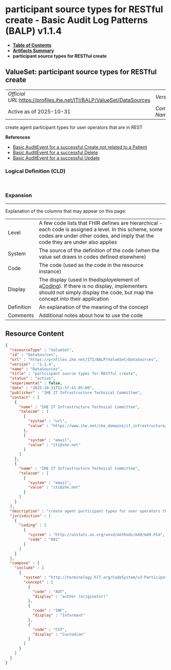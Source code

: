 # participant source types for RESTful create - Basic Audit Log Patterns (BALP) v1.1.4

* [**Table of Contents**](toc.md)
* [**Artifacts Summary**](artifacts.md)
* **participant source types for RESTful create**

## ValueSet: participant source types for RESTful create 

| | |
| :--- | :--- |
| *Official URL*:https://profiles.ihe.net/ITI/BALP/ValueSet/DataSources | *Version*:1.1.4 |
| Active as of 2025-10-31 | *Computable Name*:DataSources |

 
create agent participant types for user operators that are in REST 

 **References** 

* [Basic AuditEvent for a successful Create not related to a Patient](StructureDefinition-IHE.BasicAudit.Create.md)
* [Basic AuditEvent for a successful Delete](StructureDefinition-IHE.BasicAudit.Delete.md)
* [Basic AuditEvent for a successful Update](StructureDefinition-IHE.BasicAudit.Update.md)

### Logical Definition (CLD)

 

### Expansion

-------

 Explanation of the columns that may appear on this page: 

| | |
| :--- | :--- |
| Level | A few code lists that FHIR defines are hierarchical - each code is assigned a level. In this scheme, some codes are under other codes, and imply that the code they are under also applies |
| System | The source of the definition of the code (when the value set draws in codes defined elsewhere) |
| Code | The code (used as the code in the resource instance) |
| Display | The display (used in the*display*element of a[Coding](http://hl7.org/fhir/R4/datatypes.html#Coding)). If there is no display, implementers should not simply display the code, but map the concept into their application |
| Definition | An explanation of the meaning of the concept |
| Comments | Additional notes about how to use the code |



## Resource Content

```json
{
  "resourceType" : "ValueSet",
  "id" : "DataSources",
  "url" : "https://profiles.ihe.net/ITI/BALP/ValueSet/DataSources",
  "version" : "1.1.4",
  "name" : "DataSources",
  "title" : "participant source types for RESTful create",
  "status" : "active",
  "experimental" : false,
  "date" : "2025-10-31T12:57:41-05:00",
  "publisher" : "IHE IT Infrastructure Technical Committee",
  "contact" : [
    {
      "name" : "IHE IT Infrastructure Technical Committee",
      "telecom" : [
        {
          "system" : "url",
          "value" : "https://www.ihe.net/ihe_domains/it_infrastructure/"
        },
        {
          "system" : "email",
          "value" : "iti@ihe.net"
        }
      ]
    },
    {
      "name" : "IHE IT Infrastructure Technical Committee",
      "telecom" : [
        {
          "system" : "email",
          "value" : "iti@ihe.net"
        }
      ]
    }
  ],
  "description" : "create agent participant types for user operators that are in REST",
  "jurisdiction" : [
    {
      "coding" : [
        {
          "system" : "http://unstats.un.org/unsd/methods/m49/m49.htm",
          "code" : "001"
        }
      ]
    }
  ],
  "compose" : {
    "include" : [
      {
        "system" : "http://terminology.hl7.org/CodeSystem/v3-ParticipationType",
        "concept" : [
          {
            "code" : "AUT",
            "display" : "author (originator)"
          },
          {
            "code" : "INF",
            "display" : "Informant"
          },
          {
            "code" : "CST",
            "display" : "Custodian"
          }
        ]
      }
    ]
  }
}

```
